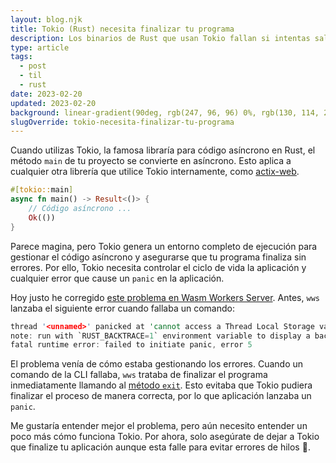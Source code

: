 ```yaml
---
layout: blog.njk
title: Tokio (Rust) necesita finalizar tu programa
description: Los binarios de Rust que usan Tokio fallan si intentas salir del programa manualmente. Para evitar estos errores, siempre deja que sea Tokio quien termine la ejecución del programa programa.
type: article
tags:
  - post
  - til
  - rust
date: 2023-02-20
updated: 2023-02-20
background: linear-gradient(90deg, rgb(247, 96, 96) 0%, rgb(130, 114, 239) 100%);
slugOverride: tokio-necesita-finalizar-tu-programa
---
```


Cuando utilizas Tokio, la famosa libraría para código asíncrono en Rust, el método `main` de tu proyecto se convierte en asíncrono. Esto aplica a cualquier otra librería que utilice Tokio internamente, como [actix-web](https://actix.rs/).

```rust
#[tokio::main]
async fn main() -> Result<()> {
    // Código asíncrono ...
    Ok(())
}
```

Parece magina, pero Tokio genera un entorno completo de ejecución para gestionar el código asíncrono y asegurarse que tu programa finaliza sin errores. Por ello, Tokio necesita controlar el ciclo de vida la aplicación y cualquier error que cause un `panic` en la aplicación.

Hoy justo he corregido [este problema en Wasm Workers Server]((https://github.com/vmware-labs/wasm-workers-server/issues/96)). Antes, `wws` lanzaba el siguiente error cuando fallaba un comando: 

```rust
thread '<unnamed>' panicked at 'cannot access a Thread Local Storage value during or after destruction: AccessError', /rustc/fc594f15669680fa70d255faec3ca3fb507c3405/library/std/src/thread/local.rs:422:26
note: run with `RUST_BACKTRACE=1` environment variable to display a backtrace
fatal runtime error: failed to initiate panic, error 5
```

El problema venía de cómo estaba gestionando los errores. Cuando un comando de la CLI fallaba, `wws` trataba de finalizar el programa inmediatamente llamando al [método `exit`](https://doc.rust-lang.org/std/process/fn.exit.html). Esto evitaba que Tokio pudiera finalizar el proceso de manera correcta, por lo que aplicación lanzaba un `panic`.

Me gustaría entender mejor el problema, pero aún necesito entender un poco más cómo funciona Tokio. Por ahora, solo asegúrate de dejar a Tokio que finalize tu aplicación aunque esta falle para evitar errores de hilos 😬.